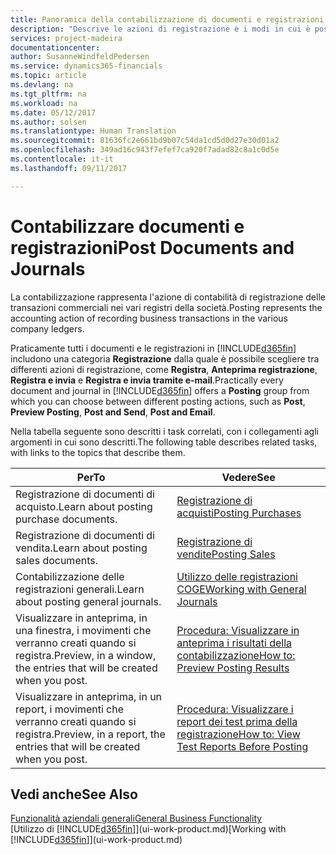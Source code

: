 ```yaml
---
title: Panoramica della contabilizzazione di documenti e registrazioni | Documenti Microsoft
description: "Descrive le azioni di registrazione e i modi in cui è possibile contabilizzare documenti e registrazioni."
services: project-madeira
documentationcenter: 
author: SusanneWindfeldPedersen
ms.service: dynamics365-financials
ms.topic: article
ms.devlang: na
ms.tgt_pltfrm: na
ms.workload: na
ms.date: 05/12/2017
ms.author: solsen
ms.translationtype: Human Translation
ms.sourcegitcommit: 81636fc2e661bd9b07c54da1cd5d0d27e30d01a2
ms.openlocfilehash: 349ad16c943f7efef7ca920f7adad82c8a1c0d5e
ms.contentlocale: it-it
ms.lasthandoff: 09/11/2017

---
```

# <a name="post-documents-and-journals"></a><span data-ttu-id="ed6b0-103">Contabilizzare documenti e registrazioni</span><span class="sxs-lookup"><span data-stu-id="ed6b0-103">Post Documents and Journals</span></span>
<span data-ttu-id="ed6b0-104">La contabilizzazione rappresenta l'azione di contabilità di registrazione delle transazioni commerciali nei vari registri della società.</span><span class="sxs-lookup"><span data-stu-id="ed6b0-104">Posting represents the accounting action of recording business transactions in the various company ledgers.</span></span>

<span data-ttu-id="ed6b0-105">Praticamente tutti i documenti e le registrazioni in [!INCLUDE[d365fin](includes/d365fin_md.md)] includono una categoria **Registrazione** dalla quale è possibile scegliere tra differenti azioni di registrazione, come **Registra**, **Anteprima registrazione**, **Registra e invia** e **Registra e invia tramite e-mail**.</span><span class="sxs-lookup"><span data-stu-id="ed6b0-105">Practically every document and journal in [!INCLUDE[d365fin](includes/d365fin_md.md)] offers a **Posting** group from which you can choose between different posting actions, such as **Post**, **Preview Posting**, **Post and Send**, **Post and Email**.</span></span>

<span data-ttu-id="ed6b0-106">Nella tabella seguente sono descritti i task correlati, con i collegamenti agli argomenti in cui sono descritti.</span><span class="sxs-lookup"><span data-stu-id="ed6b0-106">The following table describes related tasks, with links to the topics that describe them.</span></span>

| <span data-ttu-id="ed6b0-107">Per</span><span class="sxs-lookup"><span data-stu-id="ed6b0-107">To</span></span> | <span data-ttu-id="ed6b0-108">Vedere</span><span class="sxs-lookup"><span data-stu-id="ed6b0-108">See</span></span> |
| --- | --- |
| <span data-ttu-id="ed6b0-109">Registrazione di documenti di acquisto.</span><span class="sxs-lookup"><span data-stu-id="ed6b0-109">Learn about posting purchase documents.</span></span> |[<span data-ttu-id="ed6b0-110">Registrazione di acquisti</span><span class="sxs-lookup"><span data-stu-id="ed6b0-110">Posting Purchases</span></span>](ui-post-purchases.md) |
| <span data-ttu-id="ed6b0-111">Registrazione di documenti di vendita.</span><span class="sxs-lookup"><span data-stu-id="ed6b0-111">Learn about posting sales documents.</span></span> |[<span data-ttu-id="ed6b0-112">Registrazione di vendite</span><span class="sxs-lookup"><span data-stu-id="ed6b0-112">Posting Sales</span></span>](ui-post-sales.md) |
| <span data-ttu-id="ed6b0-113">Contabilizzazione delle registrazioni generali.</span><span class="sxs-lookup"><span data-stu-id="ed6b0-113">Learn about posting general journals.</span></span> |[<span data-ttu-id="ed6b0-114">Utilizzo delle registrazioni COGE</span><span class="sxs-lookup"><span data-stu-id="ed6b0-114">Working with General Journals</span></span>](ui-work-general-journals.md) |
| <span data-ttu-id="ed6b0-115">Visualizzare in anteprima, in una finestra, i movimenti che verranno creati quando si registra.</span><span class="sxs-lookup"><span data-stu-id="ed6b0-115">Preview, in a window, the entries that will be created when you post.</span></span> |[<span data-ttu-id="ed6b0-116">Procedura: Visualizzare in anteprima i risultati della contabilizzazione</span><span class="sxs-lookup"><span data-stu-id="ed6b0-116">How to: Preview Posting Results</span></span>](ui-how-preview-post-results.md) |
| <span data-ttu-id="ed6b0-117">Visualizzare in anteprima, in un report, i movimenti che verranno creati quando si registra.</span><span class="sxs-lookup"><span data-stu-id="ed6b0-117">Preview, in a report, the entries that will be created when you post.</span></span> |[<span data-ttu-id="ed6b0-118">Procedura: Visualizzare i report dei test prima della registrazione</span><span class="sxs-lookup"><span data-stu-id="ed6b0-118">How to: View Test Reports Before Posting</span></span>](ui-how-view-test-reports-posting.md) |

## <a name="see-also"></a><span data-ttu-id="ed6b0-119">Vedi anche</span><span class="sxs-lookup"><span data-stu-id="ed6b0-119">See Also</span></span>
[<span data-ttu-id="ed6b0-120">Funzionalità aziendali generali</span><span class="sxs-lookup"><span data-stu-id="ed6b0-120">General Business Functionality</span></span>](ui-across-business-areas.md)  
<span data-ttu-id="ed6b0-121">[Utilizzo di [!INCLUDE[d365fin](includes/d365fin_md.md)]](ui-work-product.md)</span><span class="sxs-lookup"><span data-stu-id="ed6b0-121">[Working with [!INCLUDE[d365fin](includes/d365fin_md.md)]](ui-work-product.md)</span></span>


